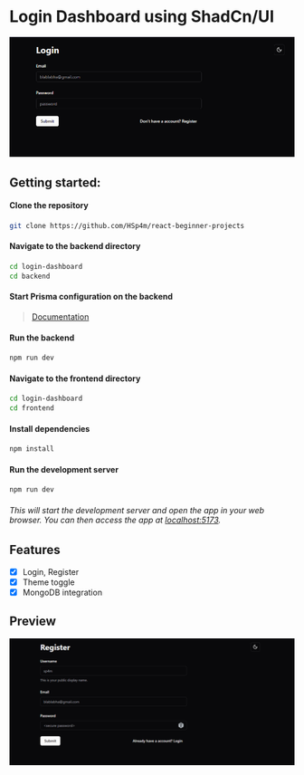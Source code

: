 # Login Dashboard using ShadCn/UI

![Login](frontend/gitimages/login.png)

## Getting started:

#### Clone the repository
```Bash
git clone https://github.com/HSp4m/react-beginner-projects
```

#### Navigate to the backend directory
```Bash
cd login-dashboard
cd backend
```

#### Start Prisma configuration on the backend
> [Documentation](https://www.prisma.io/docs/getting-started/setup-prisma/add-to-existing-project/mongodb-typescript-mongodb)

#### Run the backend
```Bash
npm run dev
```

#### Navigate to the frontend directory
```Bash
cd login-dashboard
cd frontend
```

#### Install dependencies
```Bash
npm install
```

#### Run the development server
```Bash
npm run dev
```

###### This will start the development server and open the app in your web browser. You can then access the app at [localhost:5173](http://localhost:5173/).


## Features
- [x] Login, Register
- [x] Theme toggle
- [x] MongoDB integration

## Preview
![Register](frontend/gitimages/register.png)